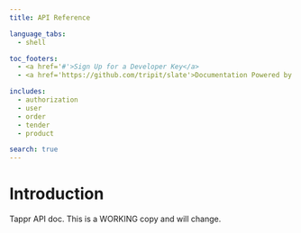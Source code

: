 ```yaml
---
title: API Reference

language_tabs:
  - shell

toc_footers:
  - <a href='#'>Sign Up for a Developer Key</a>
  - <a href='https://github.com/tripit/slate'>Documentation Powered by Slate</a>

includes:
  - authorization
  - user
  - order
  - tender
  - product

search: true
---
```


# Introduction

<aside class="notice">Tappr API doc. This is a WORKING copy and will change.</aside>
